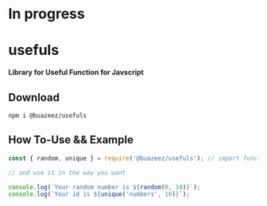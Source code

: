 # In progress

# usefuls

**Library for Useful Function for Javscript**

## Download

`npm i @buazeez/usefuls`

## How To-Use && Example

```javascript
const { random, unique } = require('@buazeez/usefuls'); // import function that you want

// and use it in the way you want

console.log(`Your random number is ${random(0, 10)}`);
console.log(`Your id is ${unique('numbers', 10)}`);
```
